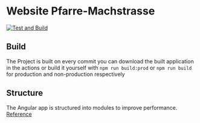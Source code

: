 # Website Pfarre-Machstrasse
[![Test and Build](https://github.com/Website-Pfarre-Machstrasse/Frontend/workflows/Test%20and%20Build/badge.svg?branch=main)](https://github.com/Website-Pfarre-Machstrasse/Frontend/actions)

## Build
The Project is built on every commit you can download the built application in the actions or build it yourself with `npm run build:prod` or `npm run build` for production and non-production respectively

## Structure
The Angular app is structured into modules to improve performance. [Reference](https://zjintb.medium.com/an-elegant-angular-architecture-9c77ceae4563)
